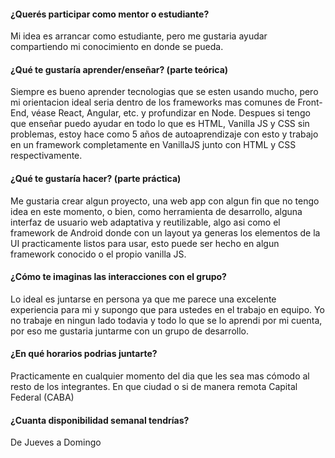 #### ¿Querés participar como mentor o estudiante?
Mi idea es arrancar como estudiante, pero me gustaria ayudar compartiendo mi conocimiento en donde se pueda.

#### ¿Qué te gustaría aprender/enseñar? (parte teórica)
Siempre es bueno aprender tecnologias que se esten usando mucho, pero mi orientacion ideal seria dentro de los frameworks mas comunes de Front-End, véase React, Angular, etc. y profundizar en Node.
Despues si tengo que enseñar puedo ayudar en todo lo que es HTML, Vanilla JS y CSS sin problemas, estoy hace como 5 años de autoaprendizaje con esto y trabajo en un framework completamente en VanillaJS junto con HTML y CSS respectivamente.

#### ¿Qué te gustaría hacer? (parte práctica)
Me gustaria crear algun proyecto, una web app con algun fin que no tengo idea en este momento, o bien, como herramienta de desarrollo, alguna interfaz de usuario web adaptativa y reutilizable, algo asi como el framework de Android donde con un layout ya generas los elementos de la UI practicamente listos para usar, esto puede ser hecho en algun framework conocido o el propio vanilla JS.

#### ¿Cómo te imaginas las interacciones con el grupo?
Lo ideal es juntarse en persona ya que me parece una excelente experiencia para mi y supongo que para ustedes en el trabajo en equipo. Yo no trabaje en ningun lado todavia y todo lo que se lo aprendi por mi cuenta, por eso me gustaria juntarme con un grupo de desarrollo.

#### ¿En qué horarios podrias juntarte?
Practicamente en cualquier momento del dia que les sea mas cómodo al resto de los integrantes.
En que ciudad o si de manera remota
Capital Federal (CABA)

#### ¿Cuanta disponibilidad semanal tendrías?
De Jueves a Domingo
